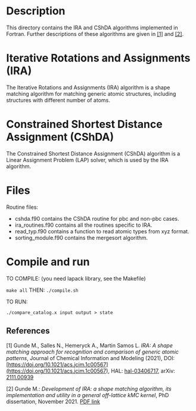 # Description
This directory contains the IRA and CShDA algorithms implemented in Fortran.
Further descriptions of these algorithms are given in [[1]](#1) and [[2]](#2). 

# Iterative Rotations and Assignments (IRA)
The Iterative Rotations and Assignments (IRA) algorithm is a shape matching
algorithm for matching generic atomic structures, including structures with
different number of atoms.

# Constrained Shortest Distance Assignment (CShDA)
The Constrained Shortest Distance Assignment (CShDA) algorithm is a Linear
Assignment Problem (LAP) solver, which is used by the IRA algorithm. 

# Files
Routine files:

 - cshda.f90 contains the CShDA routine for pbc and non-pbc cases.
 - ira_routines.f90 contains all the routines specific to IRA.
 - read_typ.f90 contains a function to read atomic types from xyz format.
 - sorting_module.f90 contains the mergesort algorithm.

# Compile and run
TO COMPILE: (you need lapack library, see the Makefile)

   `make all`
THEN:
   `./compile.sh`

TO RUN:

   `./compare_catalog.x input output > state`

## References
<a id="1">[1]</a> 
Gunde M., Salles N., Hemeryck A., Martin Samos L.
*IRA: A shape matching approach for recognition and comparison of generic atomic patterns*,
Journal of Chemical Information and Modeling (2021), DOI: [https://doi.org/10.1021/acs.jcim.1c00567](https://doi.org/10.1021/acs.jcim.1c00567), HAL: [hal-03406717](https://hal.laas.fr/hal-03406717), arXiv: [2111.00939](https://export.arxiv.org/abs/2111.00939)

<a id="2">[2]</a>
Gunde M.: *Development of IRA: a shape matching algorithm, its implementation
and utility in a general off-lattice kMC kernel*, PhD dissertation,
November 2021.
[PDF link](http://thesesups.ups-tlse.fr/5109/1/2021TOU30132.pdf) 
